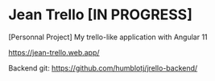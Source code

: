 # Jean Trello [IN PROGRESS]

[Personnal Project] My trello-like application with Angular 11

https://jean-trello.web.app/

Backend git: https://github.com/humblotj/jrello-backend/
